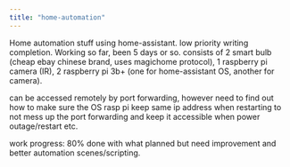 ```yaml
---
title: "home-automation"
---
```

Home automation stuff using home-assistant. low priority writing completion.
Working so far, been 5 days or so.
consists of 2 smart bulb (cheap ebay chinese brand, uses magichome protocol), 1 raspberry pi camera (IR), 2 raspberry pi 3b+ (one for home-assistant OS, another for camera).

can be accessed remotely by port forwarding, however need to find out how to make sure the OS rasp pi keep same ip address when restarting to not mess up the port forwarding and keep it accessible when power outage/restart etc.

work progress: 80% done with what planned but need improvement and better automation scenes/scripting.
